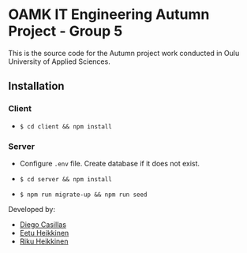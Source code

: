 # OAMK IT Engineering Autumn Project - Group 5

This is the source code for the Autumn project work conducted in Oulu University of Applied Sciences.

## Installation

### Client

- `$ cd client && npm install`

### Server

- Configure `.env` file. Create database if it does not exist.

- `$ cd server && npm install`

- `$ npm run migrate-up && npm run seed`

Developed by:

- [Diego Casillas](https://github.com/diegocasillas)
- [Eetu Heikkinen](https://github.com/eetuhei)
- [Riku Heikkinen](https://github.com/rikuhei)
